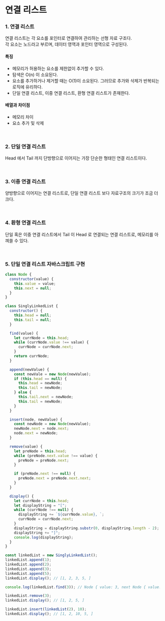 # 연결 리스트

### 1. 연결 리스트

연결 리스트는 각 요소를 포인터로 연결하여 관리하는 선형 자료 구조다.  
각 요소는 노드라고 부르며, 데이터 영역과 포인터 영역으로 구성된다.

#### 특징

- 메모리가 허용하는 요소를 제한없이 추가할 수 있다.
- 탐색은 O(n) 이 소요된다.
- 요소를 추가하거나 제거할 때는 O(1)이 소요된다. 그러므로 추가와 삭제가 반복되는 로직에 유리하다.
- 단일 연결 리스트, 이중 연결 리스트, 환형 연결 리스트가 존재한다.

#### 배열과 차이점

- 메모리 차이
- 요소 추가 및 삭제

<br />

### 2. 단일 연결 리스트

Head 에서 Tail 까지 단방향으로 이어지는 가장 단순한 형태인 연결 리스트이다.

<br />

### 3. 이중 연결 리스트

양방향으로 이어지는 연결 리스트로, 단일 연결 리스트 보다 자료구조의 크기가 조금 더 크다.

<br />

### 4. 환형 연결 리스트

단일 혹은 이중 연결 리스트에서 Tail 이 Head 로 연결되는 연결 리스트로, 메모리를 아껴쓸 수 있다.

<br />

### 5. 단일 연결 리스트 자바스크립트 구현

```javascript
class Node {
  constructor(value) {
    this.value = value;
    this.next = null;
  }
}

class SinglyLinkedList {
  constructor() {
    this.head = null;
    this.tail = null;
  }

  find(value) {
    let currNode = this.head;
    while (currNode.value !== value) {
      currNode = currNode.next;
    }
    return currNode;
  }

  append(newValue) {
    const newVale = new Node(newValue);
    if (this.head == null) {
      this.head = newNode;
      this.tail = newNode;
    } else {
      this.tail.next = newNode;
      this.tail = newNode;
    }
  }

  insert(node, newValue) {
    const newNode = new Node(newValue);
    newNode.next = node.next;
    node.next = newNode;
  }

  remove(value) {
    let preNode = this.head;
    while (preNode.next.value !== value) {
      preNode = preNode.next;
    }

    if (preNode.next !== null) {
      preNode.next = preNode.next.next;
    }
  }

  display() {
    let currNode = this.head;
    let displayString = "[";
    while (currNode !== null) {
      displayString += `${currNode.value}, `;
      currNode = currNode.next;
    }
    displayString = displayString.substr(0, displayString.length - 2);
    displayString += "]";
    console.log(displayString);
  }
}

const linkedList = new SinglyLinkedList();
linkedList.append(1);
linkedList.append(2);
linkedList.append(3);
linkedList.append(5);
linkedList.display(); // [1, 2, 3, 5, ]

console.log(linkedList.find(3)); // Node { value: 3, next Node { value: 5, next: null } }

linkedList.remove(3);
linkedList.display(); // [1, 2, 5, ]

linkedList.insert(linkedList(2), 10);
linkedList.display(); // [1, 2, 10, 5, ]
```

<br />
